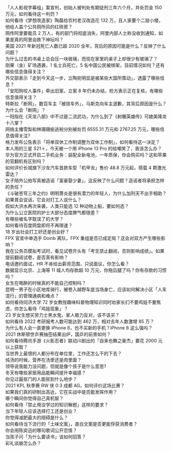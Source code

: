 「人人影视字幕组」案宣判，创始人被判处有期徒刑三年六个月，并处罚金 150 万元，如何看待这一判罚？  
如何看待《梦想改造家》陶磊给农村老汉改造花 132 万，且人家要个二层小楼，他给人盖个公共厕所风的红砖房？  
网传阿里要裁员 2 万人，有的部门将彻底消失，阿里内部人士称没收到通知，如果是真的阿里会跌下神坛吗？  
美国 2021 年新冠死亡人数已超 2020 全年，背后的原因可能是什么？反映了什么问题？  
为什么过去的书桌上总会压一块玻璃，而现在家里的桌子上却很少有玻璃了？  
刚果（金）矿场遇袭，1 名士兵死亡，5 名中国公民被绑架，目前情况如何？还有哪些信息值得关注？  
外交部表示「走到今天这一步，立陶宛明显是被某些大国所策动」，透露了哪些信息？  
「安阳狗咬人事件」牵出旧案，立案 8 年仍未办结，检方表示正在复核，有哪些信息值得关注？  
特斯拉「断网」，数百车主「被锁车外」，马斯克向车主道歉，其背后原因是什么？为什么会「断网」？  
一阳指在《天龙八部》中不过是二流武功，为什么到了《射雕英雄传》可媲美降龙十八掌？  
网络主播雪梨和林珊珊偷逃税分别被处罚 6555.31 万元和 2767.25 万元，哪些信息值得关注?  
格力发布公告表示「将单双休工作制调整为双休工作制」，如何看待这一决定？  
本人用的三星 S21＋，今天被一个用 iPhone 13 Pro 的给嘲笑了，我该怎么办？  
华为官方正式开启二手机业务：装配全新电池，一年质保，你会购买吗？这和苹果的官翻机有区别吗？  
如何评价长城旗下沙龙汽车首款车型「机甲龙」售价 48.8 万元起，搭载 4 颗激光雷达？  
女子陪外公拍写真被造谣「富豪娶少妻」，这反映了什么问题？造谣者将承担怎样的责任？  
《斗破苍穹三年之约》明明萧炎是很有潜力的年轻人，为什么加刑天不出手相助？  
如果胃会说话，它会对打工人说什么？  
假如大洪水再次来袭，人类只能选 12 种动物上船，要如何选？  
为什么公立医院的护士大部分态度脾气都很差？  
有哪些被名字耽误了的大学？  
如何看待百度网盘即将不再限速？  
18 岁出社会打工好还是创业好？  
FPX 官宣中单选手 Doinb 离队，FPX 重组是否已成定局？这会对双方产生哪些影响？  
我在公务员模拟考试时，看见试卷开头有「考生禁止翻阅，否则影响成绩」。如果提前翻阅试卷，是否真有影响？  
电话邀约面试，HR 不肯给出薪资范围，只说面议，你怎么看？  
数据显示北京、上海等 11  城人均存款超 10 万元，你拖后腿了吗？你有存款的习惯吗？  
女生在喝醉的时候真的不能自己控制吗？  
昆明一男子在小区地库骑行，被卷入越野车底当场身亡，应该如何解决小区「人车混行」的管理通病和难点？  
如何看待同济大学 72 岁女教授趣味科普物理知识同时劝家长们不要鸡娃不要焦虑，你怎么看待「鸡娃现象」？  
23 岁女生想买劳力士黑水鬼，家人极力反对，该不该买？  
如何看待 2022 考研报考人数可能达到 462 万，相对去年人数激增  85 万？  
为什么有人会一直更换 iPhone 8，也不买新的手机？iPhone 8 这么强吗？  
2021 休斯顿世乒赛抽签结果出炉，国乒的前景如何？  
如何看待腾讯手游《火影忍者》联动川剧出的「自来也舞之豪杰」要花 2000 元以上获取？  
当世界上最恨的人都分布在单位里，工作还怎么干的下去？  
炖汤的时候，营养在汤里还是肉里面？  
领导说我能力没问题，但就是像个孩子是什么意思?  
冬天有哪些家居用品能瞬间提升幸福感？  
你见过最抠门的人能抠到什么地步？  
2021 KPL 秋季赛 RW 侠 0:3 成都 AG，如何评价这场比赛？  
如果我们真的研制出高达，它在实战中是否能发挥作用？  
哪个瞬间你觉得自己真机智？  
如何看待「禁止用没学过的知识解题」这样的要求？  
当下年轻人应该选择打工还是创业？  
你觉得减肥最大的阻碍是什么？  
如何看待当下流行的「土味文案」，直白文案是否更能俘获消费者？  
你会用陈奕迅的哪句歌词公开恋情？  
当孩子问「为什么要读书」该如何回答？  
彩礼谈崩怎么办？  

